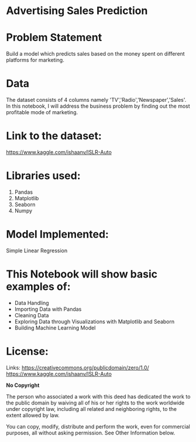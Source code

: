 # Advertising Sales Prediction 

# Problem Statement

Build a model which predicts sales based on the money spent on different platforms for marketing.

# Data

The dataset consists of 4 columns namely 'TV','Radio','Newspaper','Sales'. In this notebook, I will address the business problem by finding out the most profitable mode of marketing.


# Link to the dataset:

https://www.kaggle.com/ishaanv/ISLR-Auto

# Libraries used:


1. Pandas
2. Matplotlib
3. Seaborn
4. Numpy

# Model Implemented:

Simple Linear Regression

# This Notebook will show basic examples of:


- Data Handling
- Importing Data with Pandas
- Cleaning Data
- Exploring Data through Visualizations with Matplotlib and Seaborn
- Building Machine Learning Model

# License:

Links:
https://creativecommons.org/publicdomain/zero/1.0/
https://www.kaggle.com/ishaanv/ISLR-Auto

**No Copyright**

The person who associated a work with this deed has dedicated the work to the public domain by waiving all of his or her rights to the work worldwide under copyright law, including all related and neighboring rights, to the extent allowed by law.

You can copy, modify, distribute and perform the work, even for commercial purposes, all without asking permission. See Other Information below.
